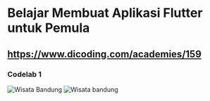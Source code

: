 # Belajar Membuat Aplikasi Flutter untuk Pemula
## https://www.dicoding.com/academies/159
### Codelab 1
![Wisata Bandung](https://d17ivq9b7rppb3.cloudfront.net/original/academy/20210425131945a4abeea012bc2e46e31538884424008b.gif)
![Wisata bandung](https://d17ivq9b7rppb3.cloudfront.net/original/academy/202104251320085fde1442232fc33aa20602bef39b2eb2.png)
